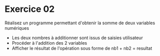 # Exercice 02

Réalisez un programme permettant d'obtenir la somme de deux variables numériques

- Les deux nombres à additionner sont issus de saisies utilisateur
- Procéder à l'addition des 2 variables
- Afficher le résultat de l'opération sous forme de nb1 + nb2 = resultat